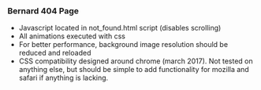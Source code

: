 ### Bernard 404 Page
- Javascript located in not_found.html script (disables scrolling)
- All animations executed with css
- For better performance, background image resolution should be reduced and reloaded
- CSS compatibility designed around chrome (march 2017). Not tested on anything else, but should be simple to add functionality for mozilla and safari if anything is lacking. 
